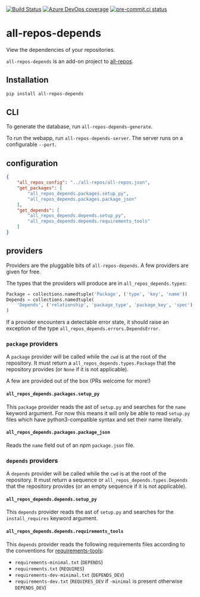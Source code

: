 [![Build Status](https://dev.azure.com/asottile/asottile/_apis/build/status/asottile.all-repos-depends?branchName=main)](https://dev.azure.com/asottile/asottile/_build/latest?definitionId=34&branchName=main)
[![Azure DevOps coverage](https://img.shields.io/azure-devops/coverage/asottile/asottile/34/main.svg)](https://dev.azure.com/asottile/asottile/_build/latest?definitionId=34&branchName=main)
[![pre-commit.ci status](https://results.pre-commit.ci/badge/github/asottile/all-repos-depends/main.svg)](https://results.pre-commit.ci/latest/github/asottile/all-repos-depends/main)

all-repos-depends
=================

View the dependencies of your repositories.

`all-repos-depends` is an add-on project to
[all-repos](https://github.com/asottile/all-repos).

## Installation

```bash
pip install all-repos-depends
```


## CLI

To generate the database, run `all-repos-depends-generate`.

To run the webapp, run `all-repos-depends-server`.  The server runs on a
configurable `--port`.


## configuration

```json
{
    "all_repos_config": "../all-repos/all-repos.json",
    "get_packages": [
        "all_repos_depends.packages.setup_py",
        "all_repos_depends.packages.package_json"
    ],
    "get_depends": [
        "all_repos_depends.depends.setup_py",
        "all_repos_depends.depends.requirements_tools"
    ]
}
```

## providers

Providers are the pluggable bits of `all-repos-depends`.  A few providers are
given for free.

The types that the providers will produce are in `all_repos_depends.types`:

```python
Package = collections.namedtuple('Package', ('type', 'key', 'name'))
Depends = collections.namedtuple(
    'Depends', ('relationship', 'package_type', 'package_key', 'spec'),
)
```

If a provider encounters a detectable error state, it should raise an
exception of the type `all_repos_depends.errors.DependsError`.

### `package` providers

A `package` provider will be called while the `cwd` is at the root of the
repository.  It must return a `all_repos_depends.types.Package` that the
repository provides (or `None` if it is not applicable).

A few are provided out of the box (PRs welcome for more!)

#### `all_repos_depends.packages.setup_py`

This `package` provider reads the ast of `setup.py` and searches for the
`name` keyword argument.  For now this means it will only be able to read
`setup.py` files which have python3-compatible syntax and set their name
literally.

#### `all_repos_depends.packages.package_json`

Reads the `name` field out of an npm `package.json` file.

### `depends` providers

A `depends` provider will be called while the `cwd` is at the root of the
repository.  It must return a sequence or `all_repos_depends.types.Depends`
that the repository provides (or an empty sequence if it is not applicable).

#### `all_repos_depends.depends.setup_py`

This `depends` provider reads the ast of `setup.py` and searches for the
`install_requires` keyword argument.

#### `all_repos_depends.depends.requirements_tools`

This `depends` provider reads the following requirements files according to
the conventions for
[requirements-tools](https://github.com/Yelp/requirements-tools):

- `requirements-minimal.txt` (`DEPENDS`)
- `requirements.txt` (`REQUIRES`)
- `requirements-dev-minimal.txt` (`DEPENDS_DEV`)
- `requirements-dev.txt` (`REQUIRES_DEV` if `-minimal` is present otherwise
  `DEPENDS_DEV`)
